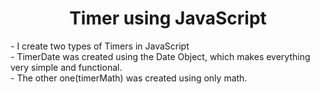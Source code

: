<h1 align='center'>Timer using JavaScript</h1>
 - I create two types of Timers in JavaScript <br>
 - TimerDate was created using the Date Object, which makes everything very simple and functional.<br>
 - The other one(timerMath) was created using only math.<br>
